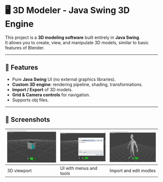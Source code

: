 # 🖥️ 3D Modeler - Java Swing 3D Engine

This project is a **3D modeling software** built entirely in **Java Swing**.  
It allows you to create, view, and manipulate 3D models, similar to basic features of Blender.

---

## 🚀 Features
- Pure **Java Swing** UI (no external graphics libraries).
- **Custom 3D engine**: rendering pipeline, shading, transformations.
- **Import / Export** of 3D models.
- **Grid & Camera controls** for navigation.
- Supports obj files.

---

## 📸 Screenshots

| ![screenshot1](Screenshot3.png) | ![screenshot2](Screenshot2.png) | ![screenshot3](Screenshot1.png) |
|----------------------------------------|----------------------------------------|----------------------------------------|
| 3D viewport                            | UI with menus and tools                | Import and edit modles                  |

